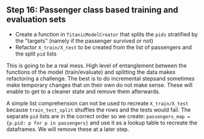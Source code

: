 
## Step 16: Passenger class based training and evaluation sets

- Create a function in `TitanicModelCreator` that splits the `pids` stratified by the "targets" (namely if the passenger survived or not)
- Refactor `X_train/X_test` to be created from the list of passengers and the split `pid` lists

This is going to be a real mess. High level of entanglement between the functions of the model (train/evaluate) and splitting the data makes refactoring a challenge. The best is to do incremental stepsand sometimes make temporary changes that on their own do not make sense. These will enable to get to a cleaner state and remove them afterwards. 

A simple list comprehension can not be used to recreate `X_train/X_test` because `train_test_split` shuffles the rows and the tests would fail. The separate `pid` lists are in the correct order so we create: `passengers_map = {p.pid: p for p in passengers}` and use it as a lookup table to recreate the dataframes. We will remove these at a later step.
